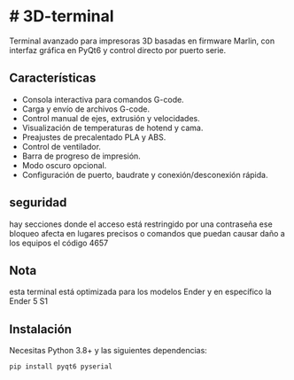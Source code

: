 # # 3D-terminal

Terminal avanzado para impresoras 3D basadas en firmware Marlin, con interfaz gráfica en PyQt6 y control directo por puerto serie.

## Características

- Consola interactiva para comandos G-code.
- Carga y envío de archivos G-code.
- Control manual de ejes, extrusión y velocidades.
- Visualización de temperaturas de hotend y cama.
- Preajustes de precalentado PLA y ABS.
- Control de ventilador.
- Barra de progreso de impresión.
- Modo oscuro opcional.
- Configuración de puerto, baudrate y conexión/desconexión rápida.

## seguridad 
hay secciones donde el acceso está restringido por una contraseña ese bloqueo afecta en lugares precisos o comandos que puedan causar daño a los equipos el código 
                   4657



## Nota 

esta terminal está optimizada para los modelos Ender y en específico la Ender 5 S1 
## Instalación

Necesitas Python 3.8+ y las siguientes dependencias:

```bash
pip install pyqt6 pyserial
